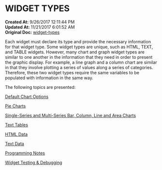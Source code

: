 # WIDGET TYPES

**Created At:** 9/26/2017 12:11:44 PM  
**Updated At:** 11/21/2017 6:01:52 AM  
**Original Doc:** [widget-types](https://docs.zumasys.com/36577-mv-dashboard/widget-types)  




Each widget must declare its type and provide the necessary information for that widget type. Some widget types are unique, such as HTML, TEXT, and TABLE widgets. However, many chart and graph widget types are similar to one another in the information that they need in order to present the graphic display. For example, a line graph and a column chart are similar in that they involve plotting a series of values along a series of categories. Therefore, these two widget types require the same variables to be populated with information in the same way.

The following topics are presented:

[Default Chart Options](default-chart-options)

[Pie Charts](pie-charts)

[Single-Series and Multi-Series Bar, Column, Line and Area Charts](single-series-multi-series-bar-column-line-area-charts)

[Text Tables](text-tables)

[HTML Data](html-data)

[Text Data](text-data)

[Programming Notes](programming-notes)

[Widget Testing & Debugging](widget-testing-debugging)
